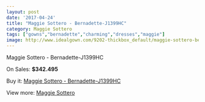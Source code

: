 ```yaml
---
layout: post
date: '2017-04-24'
title: "Maggie Sottero - Bernadette-J1399HC"
category: Maggie Sottero
tags: ["gowns","bernadette","charming","dresses","maggie"]
image: http://www.idealgown.com/9202-thickbox_default/maggie-sottero-bernadette-j1399hc.jpg
---
```

Maggie Sottero - Bernadette-J1399HC

On Sales: **$342.495**
<a href="https://www.idealgown.com/en/maggie-sottero/3843-maggie-sottero-bernadette-j1399hc.html"><amp-img layout="responsive" width="600" height="600" src="//www.idealgown.com/9202-thickbox_default/maggie-sottero-bernadette-j1399hc.jpg" alt="Maggie Sottero - Bernadette-J1399HC 0" /></a>
<a href="https://www.idealgown.com/en/maggie-sottero/3843-maggie-sottero-bernadette-j1399hc.html"><amp-img layout="responsive" width="600" height="600" src="//www.idealgown.com/9203-thickbox_default/maggie-sottero-bernadette-j1399hc.jpg" alt="Maggie Sottero - Bernadette-J1399HC 1" /></a>

Buy it: [Maggie Sottero - Bernadette-J1399HC](https://www.idealgown.com/en/maggie-sottero/3843-maggie-sottero-bernadette-j1399hc.html "Maggie Sottero - Bernadette-J1399HC")

View more: [Maggie Sottero](https://www.idealgown.com/en/45-maggie-sottero "Maggie Sottero")
